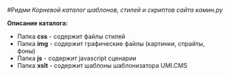 #Ридми
*Корневой каталог шаблонов, стилей и скриптов сайта камин.ру*

**Описание каталога:**

- Папка **css** - содержит файлы стилей
- Папка **img** - содержит графические файлы (картинки, спрайты, фоны)
- Папка **js** - содержит javascript сценарии
- Папка **xslt** - содержит шаблоны шаблонизатора UMI.CMS